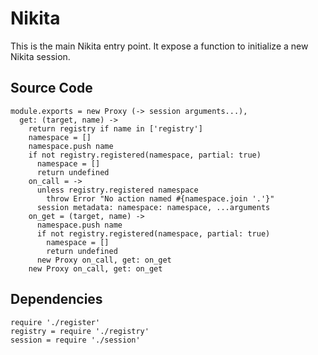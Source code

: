 
# Nikita

This is the main Nikita entry point. It expose a function to initialize a new
Nikita session.

## Source Code

    module.exports = new Proxy (-> session arguments...),
      get: (target, name) ->
        return registry if name in ['registry']
        namespace = []
        namespace.push name
        if not registry.registered(namespace, partial: true)
          namespace = []
          return undefined
        on_call = ->
          unless registry.registered namespace
            throw Error "No action named #{namespace.join '.'}"
          session metadata: namespace: namespace, ...arguments
        on_get = (target, name) ->
          namespace.push name
          if not registry.registered(namespace, partial: true)
            namespace = []
            return undefined
          new Proxy on_call, get: on_get
        new Proxy on_call, get: on_get

## Dependencies

    require './register'
    registry = require './registry'
    session = require './session'
